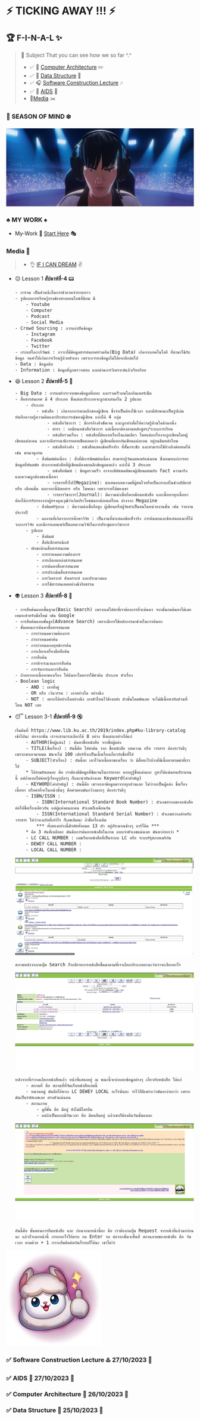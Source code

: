 # :zap: TICKING AWAY !!! :zap:

## :trophy: F-I-N-A-L :sparkles:

> :link: Subject That you can see how we so far ^.^
> * :white_check_mark: :book: [Computer Architecture](#white_check_mark-computer-architecture-floppy_disk-26102023-date) :pencil2:
> * :white_check_mark: :guitar: [Data Structure](#white_check_mark-data-structure-open_file_folder-25102023-date) :microphone:
> *  :white_check_mark: :headphones: [Software Construction Lecture](#white_check_mark-software-construction-lecture-hotsprings-27102023-date) :notes:
> * :white_check_mark: :pill: [AIDS](#white_check_mark-aids-ghost-27102023-date) :syringe:
> * :newspaper:[Media](#media-pushpin) :scissors:

### :stars: SEASON OF MIND :snowflake:
![This is picture.](/Images/Inspiration_n_love/GODS.jpg "GODS!!!!!")

### :clubs: MY WORK :spades:
* My-Work :beginner: [Start Here](Art-Work/My_Beginner_work/) :performing_arts:

### Media :pushpin:
> * :ok_hand: [IF I CAN DREAM](#zap-ticking-away--zap) :v:

* :pensive: Lesson 1 **สัปดาห์ที่-4** :pager:
    ```
    - การจด เป็นส่วนนึงในการช่วยจดจำระยะยาว
    - รูปแบบการเรียนรู้ทางช่องทางออนไลน์ที่นิยม มี
        - Youtube
        - Computer
        - Podcast
        - Social Media
    - Crowd Sourcing : การแบ่งปันข้อมูล
        - Instagram
        - Facebook
        - Twitter
    - กระแสโลกาภิวัฒน์ : ภาวะที่มีข้อมูลสารสนเทศท่วมท้น(Big Data) เกิดจากเทคโนโลยี ที่นำมาใช้กับข้อมูล จนทำให้เกิดการเรียนรู้ด้วยตัวเอง เพราะการหาข้อมูลไม่ได้ยากอีกต่อไป
    - Data : ข้อมูลดิบ
    - Information : ข้อมูลที่ถูกตรวจสอบ และผ่านการวิเคราะห์แล้วเรียบร้อย 
    ```
* :satisfied: Lesson 2 **สัปดาห์ที่-5** :bath:
    ```
    - Big Data : การแพร่กระจายของข้อมูลที่เยอะ และรวดเร็วบนโลกอินเตอร์เน็ต
    - สื่อสารสนเทศ มี 4 ประเภท ซึ่งแต่ละประเภทจะถูกนำเสนอใน 2 รูปแบบ
        - ประเภท
            - หนังสือ : เกิดจากการตกผลึกของผู้เขียน ซึ่งจำเป็นต้องใช้เวลา และมีลักษณะเป็นรูปเล่ม บันทึกความรู้ความคิดและประสบการณ์ของผู้เขียน แบ่งได้ 4 กลุ่ม
                - หนังสือวิชาการ : มีการอ้างอิงชัดเจน และถูกทำเพื่อให้ความรู้ด้านใดด้านหนึ่ง
                - ตำรา : เหมือนหนังสือวิชาการ แต่เนื้อหาต้องตามหลักสูตร/ระบบการเรียน
                - หนังสือรวมเรื่อง : หนังสือที่มีหลายเรื่องในเล่มเดียว โดยแต่ละเรื่องจะถูกเขียนโดยผู้เขียนแต่ละคน และจะมีบรรณาธิการคอยเช็คตลอดว่า ผู้เขียนที่แยกกันเขียนแต่ละบน อยู่บนธีมหลักไหม
                - หนังสืออ้างอิง : หนังสือแสดงข้อเท็จจริง ที่สั้นกระชับ และสามารถใช้อ้างอิงต่อยอดได้ เช่น พจนานุกรม
            - สิ่งพิมพ์ต่อเนื่อง : สิ่งที่มีการพิพม์ต่อเนื่อง สามารถรู้วันเผยแพร่แน่นอน ซึ่งเหมาะแก่การหาข้อมูลที่ทันสมัย ต่างจากหนังสือที่ผู้เขียนต้องตกผลึกข้อมูลมาแล้ว แบ่งได้ 3 ประเภท
                - หนังสือพิมพ์ : ข้อมูลรวดเร็ว อาจจะมีทัศนคติของผู้เขียนผสมกับ fact ความจริง และความถูกต้องของเนื้อหา
                - วารสารทั้่วไป(Megazine): นำเสนอบทความที่ผู้สนใจหรือเป็นกระแสในช่วงสัปดาห์ หรือ เดือนนั้น นอกจากนี้นิตยสาร หรือ โฆษณา เพราะรายได้ของเขา
                - วารสารวิชาการ(Journal): มีความน่าเชื่อถือเหมือนหนังสือ และเนื้อหาทุกเนื้อหาต้องได้การรับรองจากผู้ทรงคุณวุฒิว่าเกิดประโยชน์มากน้อยแค่ไหน ต่างจาก Megazine
            - สิ่งพิมพ์รัฐบาล : มีความน่าเชื่อถือสูง ผู้เขียนหรือผู้จัดทำเป็นคนในหน่วยงานนั้น เช่น รายงานประจำปี
            - ผลงานที่เกิดจากการศึกษาวิจัย : เป็นงานที่นำเสนอข้อเท็จจริง การค้นพบและข้อเสนอแนะที่ได้จากการวิจัย และมีการเผยแพร่เป็นบทความวิจัยในการประชุมทางวิชาการ
        - รูปแบบ
            - สิ่งพิมพ์
            - สื่ออิเล็กทรอนิกส์
        - ทักษะด้านสื่อสารสนเทศ
            - การกำหนดความต้องการ
            - การเลือกแหล่งสารสนเทศ
            - การค้นหาสื่อสารสนเทศ
            - การประเมินสื่อสารสนเทศ
            - การวิเคราะห์ สังเคราะห์ และประมวลผล
            - การใช้สารสนเทศอย่างมีจริยธรรม
    ```
* :alien: Lesson 3 **สัปดาห์ที่-8** :scroll:	
    ```
    - การสืบค้นแบบพื้นฐาน(Basic Search) เพราะแค่ใส่คำที่เราต้องการที่จะค้นหา จากนั้นกดค้นหาได้เลย เหมาะสำหรับมือใหม่ เช่น Google
    - การสืบค้นแบบขั้นสูง(Advance Search) เพราะมีการใช้หลักการมาช่วยในการค้นหา 
    - ขั้นตอนการค้นหาสื่อสารสนเทศ
        - การกำหนดความต้องการ 
        - กำรกำหนดคำค้น
        - การกำหนดกลยุทธ์การค้น
        - การเลือกเครื่องมือสืบค้น
        - การสืบค้น
        - การพิจารณาผลการสืบค้น
        - การจัดการผลการสืบค้น
    - ถ้าอยากหาเนื้อหาของเรื่อง ให้ค้นหาโดยการใช้คำค้น ประเภท หัวเรื่อง
    - Boolean logic
        - AND : เอาทั้งคู่
        - OR หรือ เว้นวรรค : เอาอย่างใด อย่างนึง
        - NOT : อยากได้อย่างใดอย่างนึง เอาตัวไหนไว้ข้างหลัง ตัวนั้นโดดตัดเลย จะไม่มีเนื้อหากับส่วนที่โดน NOT เลย
    ```
* :sleeping: Lesson 3-1 **สัปดาห์ที่-9** :mute:
    ```
    เริ่มต้นที่ https://www.lib.ku.ac.th/2019/index.php#ku-library-catalog เข้าไปนะ ต่อจากนั้น เราจะสามารถเลือกได้ 8 อย่าง ซึ่งแต่ละอย่างได้แก่
        - AUTHOR(ชื่อผู้แต่ง) : ค้นหาชื่อหนังสือ จากชื่อผู้แต่ง
        - TITLE(ชื่อเรื่อง) : อันนี้คือ ใส่คำค้น จาก ชื่อหนังสือ บทความ หรือ วารสาร ต้องระวังดีๆ เพราะเขาเอามาหมด มันจะไม่ 100 เปอร์ที่จะเป็นเนื้อเรื่องเกี่ยวกับชื่อที่ใส่
        - SUBJECT(หัวเรื่อง) : อันนี้อะ เอาไว้หาเนื้อหาของเรื่อง ว่า มีสื่ออะไรบ้างที่มีเนื้อหาตามคำที่เราใส่
        * ไอ้สามอันบนอะ คือ เราต้องมีข้อมูลที่ชัดเจนในการหาอะ แบบกูรู้ชื่อแม่งและ กูหาได้แน่นอนประมาณนี้ แต่ถ้าแบบไม่ค่อยรู้เรื่องงูๆปลาๆ ก็แนะนำอันล่างเลย Keyword(คำสำคัญ)
        - KEYWORD(คำสำคัญ) : อันนี้คือ เขาจะเอาข้อมูลมาจากทุกส่วนเลย ไม่ว่าจะเป็นผู้แต่ง ชื่อเรื่อง เนื้อหา หรือคำที่จะในหน้านั้นๆ คือคำตอบมันกว้างมากๆ ต้องระวังดีๆ
        - ISBN/ISSN :
            - ISBN(International Standard Book Number) : ตัวเลขสากลของหนังสือ ต่อให้ชื่อเรื่องเดียวกัน แต่ผู้แต่งคนละคน ตัวเลขก็เหมือนกัน
            - ISSN(International Standard Serial Number) : ตัวเลขสากลสำหรับวารสาร ไม่ว่าจะฉบับที่เท่าไร ก็เลขเดิมนะ ถ้าชื่อเรื่องเดิม 
            *** ทั้งสองอย่างนี้มีรหัสทั้งหมด 13 ตัว อยู่ประมาณข้างๆ บาร์โค๊ด ***
        * คือ 3 อันที่เหลืออะ มันคือการค้นหาหนังสือในภาค แบบจำตัวเลขแม่งเลย มันหาง่ายกว่า *
        - LC CALL NUMBER : เลขเรียกหนังสือที่เป็นระบบ LC หรือ ระบบรัฐสภาอเมริกัน
        - DEWEY CALL NUMBER : 
        - LOCAL CALL NUMBER :
    ```
    ![This is picture.](/Images/pra_grob_media/first_after_search.jpg "After Search")
    ``` 
    สภาพหลังจากกดปุ่ม Search ก็จะมีรายการหนังสือขึ้นมาตามที่เราเลือกประเภทอะนะว่าเราจะเลือกอะไร
    ```
    ![This is picture.](/Images/pra_grob_media/Book.jpg "Choose Book")
    ```
    หลังจากที่เรากดเลือกหนังสือแล้ว หน้าที่แสดงอยู่ ณ ขณะนี้จะบ่งบอกข้อมูลต่างๆ เกี่ยวกับหนังสือ ได้แก่
        - สถานที่ คือ สถานที่ที่จัดเก็บหนังสือเล่มนี้
        - หมวดหมู่ มันคือไอ้พวก LC DEWEY LOCAL อะไรนั่นอะ จำไว้ก็ดีเพราะว่ามันหาง่ายกว่า เพราะมันเป็นรหัสเลขเลย ตรงตัวแน่นอน
        - สถานภาพ
            - ดูที่ชั้น คือ มีอยู่ ยังไม่มีใครยืม
            - แต่ถ้าเป็นแบบมีวันเวลา คือ มีคนยืมอยู่ แล้วเขาก็ต้องคืนวันนั้นแหละ
    ```
    ![This is picture.](/Images/pra_grob_media/request.jpg "Request Book")
    ```
    อันนี้คือ ขั้นตอนการยืมหนังสือ และ ก่อนจะมาหน้านี้อะ คือ เราต้องกดปุ่ม Request จากหน้าที่แล้วมาก่อนนะ แล้วก็จะมาหน้านี้ กรอกอะไรให้ครบ กด Enter จบ ต่อจากนั้นจะขึ้นที่ สถานภาพของหนังสือ คือ วันเวลา ตามด้วย + 1 เราจะยืมติดต่อกันกี่รอบก็ได้นะ เขาไม่ว่า
    ```
![This is picture.](/Images/Inspiration_n_love/good.png "YEPPP!!!!!")

### :white_check_mark: Software Construction Lecture :hotsprings: 27/10/2023 :date:
### :white_check_mark: AIDS :ghost: 27/10/2023 :date:
### :white_check_mark: Computer Architecture :floppy_disk: 26/10/2023 :date:
### :white_check_mark: Data Structure :open_file_folder: 25/10/2023 :date: